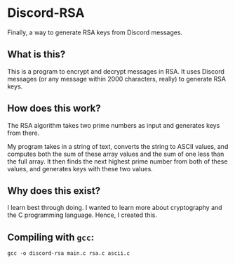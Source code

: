 # Discord-RSA
Finally, a way to generate RSA keys from Discord messages.

## What is this?
This is a program to encrypt and decrypt messages in RSA. It uses Discord messages (or any message within 2000 characters, really) to generate RSA keys.

## How does this work?
The RSA algorithm takes two prime numbers as input and generates keys from there. 

My program takes in a string of text, converts the string to ASCII values, and computes both the sum of these array values and the sum of one less than the full array. It then finds the next highest prime number from both of these values, and generates keys with these two values.

## Why does this exist?
I learn best through doing. I wanted to learn more about cryptography and the C programming language. Hence, I created this.

## Compiling with `gcc`:
`gcc -o discord-rsa main.c rsa.c ascii.c`
